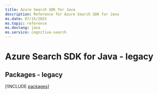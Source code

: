 ```yaml
---
title: Azure Search SDK for Java
description: Reference for Azure Search SDK for Java
ms.date: 07/15/2025
ms.topic: reference
ms.devlang: java
ms.service: cognitive-search
---
```

# Azure Search SDK for Java - legacy
## Packages - legacy
[!INCLUDE [packages](search-index.md)]